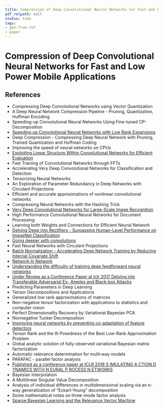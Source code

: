 ```yaml
---
title: Compression of Deep Convolutional Neural Networks for Fast and Low Power Mobile Applications
pdf_relpath: null
status: todo
tags:
- gen-from-ref
- paper
---
```


# Compression of Deep Convolutional Neural Networks for Fast and Low Power Mobile Applications

## References

- Compressing Deep Convolutional Networks using Vector Quantization
- A Deep Neural Network Compression Pipeline - Pruning, Quantization, Huffman Encoding
- Speeding-up Convolutional Neural Networks Using Fine-tuned CP-Decomposition
- [Speeding up Convolutional Neural Networks with Low Rank Expansions](./speeding-up-convolutional-neural-networks-with-low-rank-expansions.md)
- Deep Compression - Compressing Deep Neural Network with Pruning, Trained Quantization and Huffman Coding
- Improving the speed of neural networks on CPUs
- [Exploiting Linear Structure Within Convolutional Networks for Efficient Evaluation](./exploiting-linear-structure-within-convolutional-networks-for-efficient-evaluation.md)
- Fast Training of Convolutional Networks through FFTs
- Accelerating Very Deep Convolutional Networks for Classification and Detection
- Tensorizing Neural Networks
- An Exploration of Parameter Redundancy in Deep Networks with Circulant Projections
- Efficient and accurate approximations of nonlinear convolutional networks
- Compressing Neural Networks with the Hashing Trick
- [Very Deep Convolutional Networks for Large-Scale Image Recognition](./very-deep-convolutional-networks-for-large-scale-image-recognition.md)
- High Performance Convolutional Neural Networks for Document Processing
- Learning both Weights and Connections for Efficient Neural Network
- [Delving Deep into Rectifiers - Surpassing Human-Level Performance on ImageNet Classification](./delving-deep-into-rectifiers-surpassing-human-level-performance-on-imagenet-classification.md)
- [Going deeper with convolutions](./going-deeper-with-convolutions.md)
- Fast Neural Networks with Circulant Projections
- [Batch Normalization - Accelerating Deep Network Training by Reducing Internal Covariate Shift](./batch-normalization-accelerating-deep-network-training-by-reducing-internal-covariate-shift.md)
- [Network In Network](./network-in-network.md)
- [Understanding the difficulty of training deep feedforward neural networks](./understanding-the-difficulty-of-training-deep-feedforward-neural-networks.md)
- [Under Review as a Conference Paper at Iclr 2017 Delving into Transferable Adversarial Ex- Amples and Black-box Attacks](./under-review-as-a-conference-paper-at-iclr-2017-delving-into-transferable-adversarial-ex-amples-and-black-box-attacks.md)
- Predicting Parameters in Deep Learning
- Tensor Decompositions and Applications
- Generalized low rank approximations of matrices
- Non-negative tensor factorization with applications to statistics and computer vision
- Perfect Dimensionality Recovery by Variational Bayesian PCA
- Nonnegative Tucker Decomposition
- [Improving neural networks by preventing co-adaptation of feature detectors](./improving-neural-networks-by-preventing-co-adaptation-of-feature-detectors.md)
- Tensor Rank and the Ill-Posedness of the Best Low-Rank Approximation Problem
- Global analytic solution of fully-observed variational Bayesian matrix factorization
- Automatic relevance determination for multi‐way models
- PARAFAC - parallel factor analysis
- [Published as a conference paper at ICLR 2018 S IMULATING A CTION D YNAMICS WITH N EURAL P ROCESS N ETWORKS](./published-as-a-conference-paper-at-iclr-2018-s-imulating-a-ction-d-ynamics-with-n-eural-p-rocess-n-etworks.md)
- Bayesian Interpolation
- A Multilinear Singular Value Decomposition
- Analysis of individual differences in multidimensional scaling via an n-way generalization of “Eckart-Young” decomposition
- Some mathematical notes on three-mode factor analysis
- [Sparse Bayesian Learning and the Relevance Vector Machine](./sparse-bayesian-learning-and-the-relevance-vector-machine.md)
